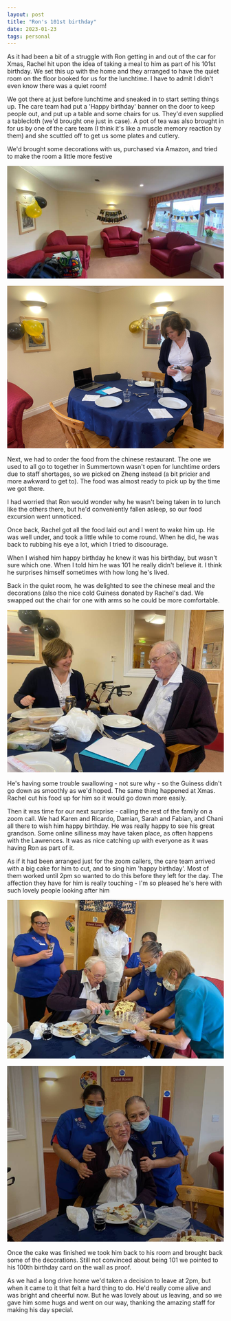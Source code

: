 ```yaml
---
layout: post
title: "Ron's 101st birthday"
date: 2023-01-23
tags: personal
---
```


As it had been a bit of a struggle with Ron getting in and out of the car for Xmas, Rachel hit upon the idea of taking a meal to him as part of his 101st birthday. We set this up with the home and they arranged to have the quiet room on the floor booked for us for the lunchtime. I have to admit I didn't even know there was a quiet room!

We got there at just before lunchtime and sneaked in to start setting things up. The care team had put a 'Happy birthday' banner on the door to keep people out, and put up a table and some chairs for us. They'd even supplied a tablecloth (we'd brought one just in case). A pot of tea was also brought in for us by one of the care team (I think it's like a muscle memory reaction by them) and she scuttled off to get us some plates and cutlery.

We'd brought some decorations with us, purchased via Amazon, and tried to make the room a little more festive

![](../img/IMG_4962.jpg)

![](../img/IMG_4963.png)

Next, we had to order the food from the chinese restaurant. The one we used to all go to together in Summertown wasn't open for lunchtime orders due to staff shortages, so we picked on Zheng instead (a bit pricier and more awkward to get to). The food was almost ready to pick up by the time we got there.

I had worried that Ron would wonder why he wasn't being taken in to lunch like the others there, but he'd conveniently fallen asleep, so our food excursion went unnoticed.

Once back, Rachel got all the food laid out and I went to wake him up. He was well under, and took a little while to come round. When he did, he was back to rubbing his eye a lot, which I tried to discourage.

When I wished him happy birthday he knew it was his birthday, but wasn't sure which one. When I told him he was 101 he really didn't believe it. I think he surprises himself sometimes with how long he's lived.

Back in the quiet room, he was delighted to see the chinese meal and the decorations (also the nice cold Guiness donated by Rachel's dad. We swapped out the chair for one with arms so he could be more comfortable.

![](../img/IMG_4965.jpg)

He's having some trouble swallowing - not sure why - so the Guiness didn't go down as smoothly as we'd hoped. The same thing happened at Xmas. Rachel cut his food up for him so it would go down more easily.

Then it was time for our next surprise - calling the rest of the family on a zoom call. We had Karen and Ricardo, Damian, Sarah and Fabian, and Chani all there to wish him happy birthday. He was really happy to see his great grandson. Some online silliness may have taken place, as often happens with the Lawrences. It was as nice catching up with everyone as it was having Ron as part of it.

As if it had been arranged just for the zoom callers, the care team arrived with a big cake for him to cut, and to sing him 'happy birthday'. Most of them worked until 2pm so wanted to do this before they left for the day. The affection they have for him is really touching - I'm so pleased he's here with such lovely people looking after him

![](../img/IMG_4966.jpg)

![](../img/IMG_4968.jpg)

Once the cake was finished we took him back to his room and brought back some of the decorations. Still not convinced about being 101 we pointed to his 100th birthday card on the wall as proof.

As we had a long drive home we'd taken a decision to leave at 2pm, but when it came to it that felt a hard thing to do. He'd really come alive and was bright and cheerful now. But he was lovely about us leaving, and so we gave him some hugs and went on our way, thanking the amazing staff for making his day special.
